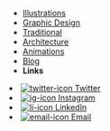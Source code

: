 - [Illustrations](illustrations)
- [Graphic Design](graphic-design)
- [Traditional](traditional)
- [Architecture](architecture)
- [Animations](animations)
- [Blog](https://sohkimsoh.medium.com/)
- **Links**
<!-- HTML to enable icon hover change -->
<li onmouseover="iconHover(this)" onmouseout="iconUnhover(this)">
  <a href="https://twitter.com/sohkimsoh" target="_self">
    <img alt="twitter-icon" src="https://icongr.am/fontawesome/twitter.svg?color=4D4D4D&size=16">
    Twitter
  </a>
</li>
<li onmouseover="iconHover(this)" onmouseout="iconUnhover(this)">
  <a href="https://www.instagram.com/yunniemon/" target="_self">
    <img alt="ig-icon" src="https://icongr.am/fontawesome/instagram.svg?color=4D4D4D&size=16">
    Instagram
  </a>
</li>
<li onmouseover="iconHover(this)" onmouseout="iconUnhover(this)">
  <a href="https://www.linkedin.com/in/sohkim/" target="_self">
    <img alt="li-icon" src="https://icongr.am/fontawesome/linkedin.svg?color=4D4D4D&size=16">
    LinkedIn
  </a>
</li>
<li onmouseover="iconHover(this)" onmouseout="iconUnhover(this)">
  <a href="mailto:kimsohyun25@gmail.com" target="_self">
    <img alt="email-icon" src="https://icongr.am/clarity/email.svg?color=4D4D4D&size=16">
    Email
  </a>
</li>
